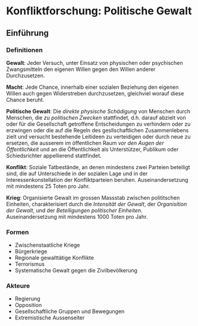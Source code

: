 # Konfliktforschung: Politische Gewalt

## Einführung

### Definitionen

**Gewalt**: Jeder Versuch, unter Einsatz von physischen oder psychischen Zwangsmitteln den eigenen Willen gegen den Willen anderer Durchzusetzen.

**Macht**: Jede Chance, innerhalb einer sozialen Beziehung den eigenen Willen auch gegen Widerstreben durchzusetzen, gleichviel worauf diese Chance beruht.

**Politische Gewalt**: Die *direkte physische Schädigung* von Menschen durch Menschen, die *zu politischen Zwecken* stattfindet, d.h. darauf abzielt von oder für die Gesellschaft getroffene Entscheidungen zu verhindern oder zu erzwingen oder die auf die Regeln des gesllschaftlichen Zusammenlebens zielt und versucht bestehende Leitideen zu verteidigen oder durch neue zu ersetzen, die ausserem im öffentlichen Raum *vor den Augen der Öffentlichkeit* und an die Öffentlichkeit als Unterstützer, Publikum oder Schiedsrichter appellierend stattfindet.

**Konflikt**: Soziale Tatbestände, an denen mindestens zwei Parteien beteiligt sind, die auf Unterschiede in der sozialen Lage und in der Interessenkonstellation der Konfliktparteien beruhen. Auseinandersetzung mit mindestens 25 Toten pro Jahr.

**Krieg**: Organisierte Gewalt im grossen Massstab zwischen polititschen Einheiten, charakterisiert durch die *Intensität der Gewalt*, der *Organisition der Gewalt*, und der *Beteiligungen politischer Einheiten*. Auseinandersetzung mit mindestens 1000 Toten pro Jahr.

### Formen

* Zwischenstaatliche Kriege
* Bürgerkriege
* Regionale gewalttätige Konflikte
* Terrorismus
* Systematische Gewalt gegen die Zivilbevölkerung

### Akteure

* Regierung
* Opposition
* Gesellschaftliche Gruppen und Bewegungen
* Extremistische Aussenseiter